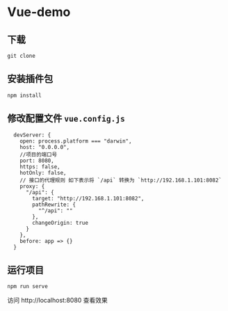# Vue-demo

## 下载
```
git clone 
```

## 安装插件包
```vue
npm install
```

## 修改配置文件 `vue.config.js`
```vue
  devServer: {
    open: process.platform === "darwin",
    host: "0.0.0.0",
    //项目的端口号
    port: 8080,     
    https: false,
    hotOnly: false,
    // 接口的代理规则 如下表示将 `/api` 转换为 `http://192.168.1.101:8082`
    proxy: {
      "/api": {
        target: "http://192.168.1.101:8082",
        pathRewrite: {
          "^/api": ""
        },
        changeOrigin: true
      }
    },
    before: app => {}
  }
```

## 运行项目
```vue
npm run serve
```
访问 http://localhost:8080 查看效果
